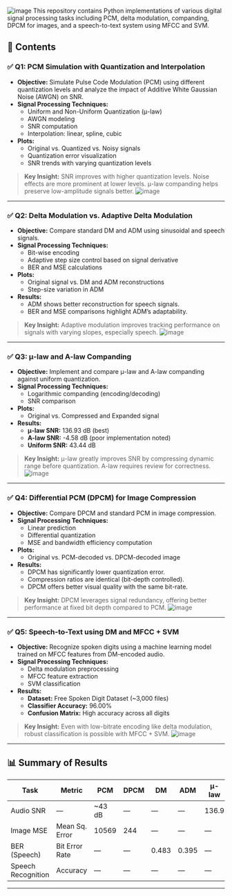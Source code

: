 ![image](https://github.com/user-attachments/assets/78a0bbec-734e-4871-9d7e-c9821da1982c)
This repository contains Python implementations of various digital signal processing tasks including PCM, delta modulation, companding, DPCM for images, and a speech-to-text system using MFCC and SVM.

## 📌 Contents

### ✅ Q1: PCM Simulation with Quantization and Interpolation

- **Objective:** Simulate Pulse Code Modulation (PCM) using different quantization levels and analyze the impact of Additive White Gaussian Noise (AWGN) on SNR.
- **Signal Processing Techniques:**
  - Uniform and Non-Uniform Quantization (μ-law)
  - AWGN modeling
  - SNR computation
  - Interpolation: linear, spline, cubic
- **Plots:**
  - Original vs. Quantized vs. Noisy signals
  - Quantization error visualization
  - SNR trends with varying quantization levels

> **Key Insight:** SNR improves with higher quantization levels. Noise effects are more prominent at lower levels. μ-law companding helps preserve low-amplitude signals better.
![image](https://github.com/user-attachments/assets/2eb36507-3a3f-4d26-85a9-5f289e538d4e)

---

### ✅ Q2: Delta Modulation vs. Adaptive Delta Modulation

- **Objective:** Compare standard DM and ADM using sinusoidal and speech signals.
- **Signal Processing Techniques:**
  - Bit-wise encoding
  - Adaptive step size control based on signal derivative
  - BER and MSE calculations
- **Plots:**
  - Original signal vs. DM and ADM reconstructions
  - Step-size variation in ADM
- **Results:**
  - ADM shows better reconstruction for speech signals.
  - BER and MSE comparisons highlight ADM’s adaptability.

> **Key Insight:** Adaptive modulation improves tracking performance on signals with varying slopes, especially speech.
![image](https://github.com/user-attachments/assets/748bdadf-da9b-43d5-8d32-23293bb729ce)

---

### ✅ Q3: μ-law and A-law Companding

- **Objective:** Implement and compare μ-law and A-law companding against uniform quantization.
- **Signal Processing Techniques:**
  - Logarithmic companding (encoding/decoding)
  - SNR comparison
- **Plots:**
  - Original vs. Compressed and Expanded signal
- **Results:**
  - **μ-law SNR:** 136.93 dB (best)
  - **A-law SNR:** -4.58 dB (poor implementation noted)
  - **Uniform SNR:** 43.44 dB

> **Key Insight:** μ-law greatly improves SNR by compressing dynamic range before quantization. A-law requires review for correctness.
> ![image](https://github.com/user-attachments/assets/d866753e-12dc-4952-a6a1-4f90bd9451e7)


---

### ✅ Q4: Differential PCM (DPCM) for Image Compression

- **Objective:** Compare DPCM and standard PCM in image compression.
- **Signal Processing Techniques:**
  - Linear prediction
  - Differential quantization
  - MSE and bandwidth efficiency computation
- **Plots:**
  - Original vs. PCM-decoded vs. DPCM-decoded image
- **Results:**
  - DPCM has significantly lower quantization error.
  - Compression ratios are identical (bit-depth controlled).
  - DPCM offers better visual quality with the same bit-rate.

> **Key Insight:** DPCM leverages signal redundancy, offering better performance at fixed bit depth compared to PCM.
![image](https://github.com/user-attachments/assets/1840083f-9ed6-4024-bdc6-3a4bbb60cf49)

---

### ✅ Q5: Speech-to-Text using DM and MFCC + SVM

- **Objective:** Recognize spoken digits using a machine learning model trained on MFCC features from DM-encoded audio.
- **Signal Processing Techniques:**
  - Delta modulation preprocessing
  - MFCC feature extraction
  - SVM classification
- **Results:**
  - **Dataset:** Free Spoken Digit Dataset (~3,000 files)
  - **Classifier Accuracy:** 96.00%
  - **Confusion Matrix:** High accuracy across all digits

> **Key Insight:** Even with low-bitrate encoding like delta modulation, robust classification is possible with MFCC + SVM.
![image](https://github.com/user-attachments/assets/ec238544-66de-4621-8e81-34f28068e8f3)

---

## 📊 Summary of Results

| Task                  | Metric          | PCM    | DPCM   | DM     | ADM    | μ-law | A-law | SVM Classifier |
|-----------------------|------------------|--------|--------|--------|--------|--------|--------|----------------|
| Audio SNR             | —                | ~43 dB | —      | —      | —      | 136.9  | -4.6   | —              |
| Image MSE             | Mean Sq. Error   | 10569  | 244    | —      | —      | —      | —      | —              |
| BER (Speech)          | Bit Error Rate   | —      | —      | 0.483  | 0.395  | —      | —      | —              |
| Speech Recognition    | Accuracy         | —      | —      | —      | —      | —      | —      | 96.00%         |

---


